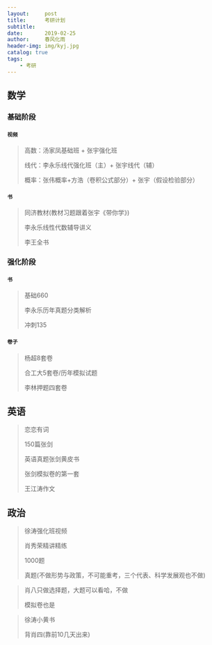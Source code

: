 ```yaml
---
layout:     post
title:      考研计划
subtitle:   
date:       2019-02-25
author:     春风化雨
header-img: img/kyj.jpg
catalog: true
tags:
    - 考研
---
```




## 数学

### 基础阶段

#### `视频`

> 高数：汤家凤基础班 + 张宇强化班
>
> 线代：李永乐线代强化班（主）+ 张宇线代（辅）
>
> 概率：张伟概率+方浩（卷积公式部分）+ 张宇（假设检验部分）  

#### `书`

> 同济教材(教材习题跟着张宇《带你学》)
>
> 李永乐线性代数辅导讲义
>
> 李王全书



### 强化阶段

#### `书`

> 基础660
>
> 李永乐历年真题分类解析
>
> 冲刺135

#### `卷子`

> 杨超8套卷
>
> 合工大5套卷/历年模拟试题
>
> 李林押题四套卷



## 英语

> 恋恋有词
>
> 150篇张剑
>
> 英语真题张剑黄皮书
>
> 张剑模拟卷的第一套
>
> 王江涛作文



## 政治

> 徐涛强化班视频
>
> 肖秀荣精讲精练
>
> 1000题
>
> 真题(不做形势与政策，不可能重考，三个代表、科学发展观也不做)



>肖八只做选择题，大题可以看哈，不做
>
>模拟卷也是



> 徐涛小黄书
>
> 背肖四(靠前10几天出来)